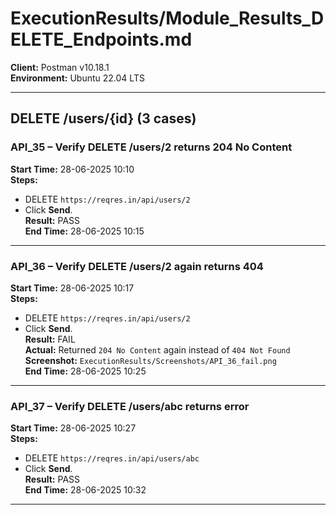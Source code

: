 # ExecutionResults/Module_Results_DELETE_Endpoints.md

**Client:** Postman v10.18.1  
**Environment:** Ubuntu 22.04 LTS  

---

## DELETE /users/{id} (3 cases)

### API_35 – Verify DELETE /users/2 returns 204 No Content  
**Start Time:** 28-06-2025 10:10  
**Steps:**  
- DELETE `https://reqres.in/api/users/2`  
- Click **Send**.  
**Result:** PASS  
**End Time:** 28-06-2025 10:15  

---

### API_36 – Verify DELETE /users/2 again returns 404  
**Start Time:** 28-06-2025 10:17  
**Steps:**  
- DELETE `https://reqres.in/api/users/2`  
- Click **Send**.  
**Result:** FAIL  
**Actual:** Returned `204 No Content` again instead of `404 Not Found`  
**Screenshot:** `ExecutionResults/Screenshots/API_36_fail.png`  
**End Time:** 28-06-2025 10:25  

---

### API_37 – Verify DELETE /users/abc returns error  
**Start Time:** 28-06-2025 10:27  
**Steps:**  
- DELETE `https://reqres.in/api/users/abc`  
- Click **Send**.  
**Result:** PASS  
**End Time:** 28-06-2025 10:32  

---